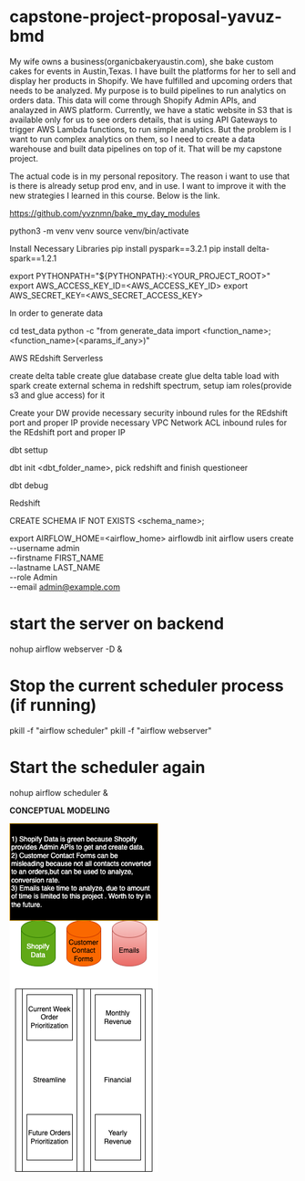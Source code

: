 # capstone-project-proposal-yavuz-bmd

My wife owns a business(organicbakeryaustin.com), she bake custom cakes for events in Austin,Texas. 
I have built the platforms for her to sell and display her products in Shopify. We have fulfilled and upcoming orders that needs to be analyzed. My purpose is to build pipelines to run analytics on orders data. This data will come through Shopify Admin APIs, and analayzed in AWS platform. Currently, we have a static website in S3 that is available only for us to see orders details, that is using API Gateways to trigger AWS Lambda functions, to run simple analytics. But the problem is I want to run complex analytics on them, so I need to create a data warehouse and built data pipelines on top of it. That will be my capstone project.

The actual code is in my personal repository. The reason i want to use that is there is already setup prod env, and in use. I want to improve it with the new strategies I learned in this course. Below is the link.

https://github.com/yvznmn/bake_my_day_modules


python3 -m venv venv
source venv/bin/activate

Install Necessary Libraries
pip install pyspark==3.2.1
pip install delta-spark==1.2.1

export PYTHONPATH="${PYTHONPATH}:<YOUR_PROJECT_ROOT>"
export AWS_ACCESS_KEY_ID=<AWS_ACCESS_KEY_ID>
export AWS_SECRET_KEY=<AWS_SECRET_ACCESS_KEY>

In order to generate data

cd test_data
python -c "from generate_data import <function_name>; <function_name>(<params_if_any>)"

AWS REdshift Serverless

create delta table
create glue database
create glue delta table
load with spark
create external schema in redshift spectrum, setup iam roles(provide s3 and glue access) for it



Create your DW
provide necessary security inbound rules for the REdshift port and proper IP
provide necessary VPC Network ACL inbound rules for the REdshift port and proper IP

dbt settup

dbt init <dbt_folder_name>, pick redshift and finish questioneer

dbt debug


Redshift

CREATE SCHEMA IF NOT EXISTS <schema_name>;

export AIRFLOW_HOME=<airflow_home>
airflowdb init
airflow users create \
   --username admin \
   --firstname FIRST_NAME \
   --lastname LAST_NAME \
   --role Admin \
   --email admin@example.com
# start the server on backend
nohup airflow webserver -D &
# Stop the current scheduler process (if running)
pkill -f "airflow scheduler"
pkill -f "airflow webserver"
# Start the scheduler again
nohup airflow scheduler &

**CONCEPTUAL MODELING**

![alt text](bmd_conceptual_data_modeling.png)

